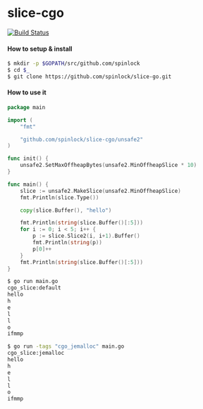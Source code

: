 # slice-cgo
[![Build Status](https://travis-ci.org/spinlock/slice-cgo.svg)](https://travis-ci.org/spinlock/slice-cgo)

#### How to setup & install
```bash
$ mkdir -p $GOPATH/src/github.com/spinlock
$ cd $_
$ git clone https://github.com/spinlock/slice-go.git
```

#### How to use it

```go
package main

import (
    "fmt"

    "github.com/spinlock/slice-cgo/unsafe2"
)

func init() {
    unsafe2.SetMaxOffheapBytes(unsafe2.MinOffheapSlice * 10)
}

func main() {
    slice := unsafe2.MakeSlice(unsafe2.MinOffheapSlice)
    fmt.Println(slice.Type())

    copy(slice.Buffer(), "hello")

    fmt.Println(string(slice.Buffer()[:5]))
    for i := 0; i < 5; i++ {
        p := slice.Slice2(i, i+1).Buffer()
        fmt.Println(string(p))
        p[0]++
    }
    fmt.Println(string(slice.Buffer()[:5]))
}
```

```bash
$ go run main.go
cgo_slice:default
hello
h
e
l
l
o
ifmmp

$ go run -tags "cgo_jemalloc" main.go
cgo_slice:jemalloc
hello
h
e
l
l
o
ifmmp

```
